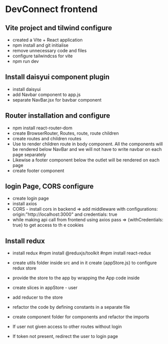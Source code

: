 # DevConnect frontend

## Vite project and tilwind configure

- created a Vite + React application
- npm install and git initialise
- remove unnecessary code and files
- configure tailwindcss for vite
- npm run dev

## Install daisyui component plugin

- install daisyui
- add Navbar component to app.js
- separate NavBar.jsx for bavbar component

## Router installation and configure

- npm install react-router-dom
- create BrowserRouter, Routes, route, route children
- create routes and children routes
- Use <Outlet/> to render children route in body component. All the components will be rendered below NavBar and we will not have to write navbar on each page separately
- Likewise a footer component below the outlet will be rendered on each page
- create footer component

## login Page, CORS configure

- create login page
- install axios
- CORS - install cors in backend => add middleware with configurations: origin:"http://localhost:3000" and credentials: true
- while making api call from frontend using axios pass => {withCredentials: true} to get access to th e cookies

## Install redux

- install redux
  #npm install @reduxjs/toolkit
  #npm install react-redux
- create utils folder inside src and in it create {appStore.js} to configure redux store
- provide the store to the app by wrapping the App code inside <Provider store={appStore}>
- create slices in appStore - user
- add reducer to the store
- refactor the code by defining constants in a separate file
- create component folder for components and refactor the imports

- If user not given access to other routes without login
- If token not present, redirect the user to login page

